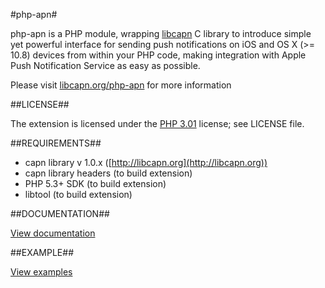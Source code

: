 #php-apn#

php-apn is a PHP module, wrapping [libcapn](http://libcapn.org) C library to introduce simple yet powerful interface for sending push notifications on iOS and OS X (>= 10.8) devices from within your PHP code, making integration with Apple Push Notification Service as easy as possible.

Please visit [libcapn.org/php-apn](http://libcapn.org/php-apn) for more information

##LICENSE##

The extension is licensed under the [PHP 3.01](http://www.php.net/license/3_01.txt) license; see LICENSE file.

##REQUIREMENTS##

* capn library v 1.0.x ([http://libcapn.org](http://libcapn.org))
* capn library headers (to build extension)
* PHP 5.3+ SDK (to build extension)
* libtool (to build extension)

##DOCUMENTATION##

[View documentation](http://libcapn.org/php-apn/doc/html)

##EXAMPLE##

[View examples](http://libcapn.org/php-apn/doc/html/examples.html)

